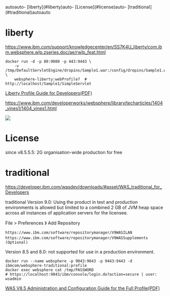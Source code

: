<!-- TOC -->autoauto- [liberty](#liberty)auto- [License](#license)auto- [traditional](#traditional)autoauto<!-- /TOC -->

# liberty
https://www.ibm.com/support/knowledgecenter/en/SS7K4U_liberty/com.ibm.websphere.wlp.zseries.doc/ae/rwlp_feat.html

    docker run -d -p 80:9080 -p 443:9443 \
        -v /tmp/DefaultServletEngine/dropins/Sample1.war:/config/dropins/Sample1.war \
        websphere-liberty:webProfile7  # http://localhost/Sample1/SimpleServlet

[Liberty Profile Guide for Developers(PDF)](https://www.redbooks.ibm.com/redbooks/pdfs/sg248076.pdf)

https://www.ibm.com/developerworks/websphere/library/techarticles/1404_vines1/1404_vines1.html

![](https://www.ibm.com/developerworks/websphere/library/techarticles/1404_vines1/images/image001.png)

# License
since v8.5.5.5: 2G organisation-wide production for free


# traditional
https://developer.ibm.com/wasdev/downloads/#asset/WAS_traditional_for_Developers	

traditional Version 9.0: Using the product in test and production environments is allowed but limited to a combined 2 GB of JVM heap space across all instances of application servers for the licensee. 

File > Preferences 》 Add Repository

	https://www.ibm.com/software/repositorymanager/V9WASILAN
	https://www.ibm.com/software/repositorymanager/V9WASSupplements　(Optional)

Version 8.5 and 8.0: not supported for use in a production environment.

	docker run --name websphere -p 9043:9043 -p 9443:9443 -d ibmcom/websphere-traditional:profile
	docker exec websphere cat /tmp/PASSWORD 
	# https://localhost:9043/ibm/console/login.do?action=secure | user: wsadmin

[WAS V8.5 Administration and Configuration Guide for the Full Profile(PDF)](http://www.redbooks.ibm.com/redbooks/pdfs/sg248056.pdf)

